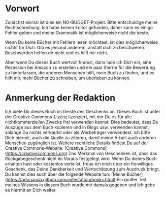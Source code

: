 # Vorwort
Zunächst einmal ist dies ein NO-BUDGET-Projekt. Bitte entschuldige meine Rechtschreibung. Ich habe keinen Editor gefunden, daher kann es einige Fehler geben und meine Grammatik ist möglicherweise nicht die beste.

Wenn Du keine Bücher mit Fehlern lesen möchtest, ist dies möglicherweise nichts für Dich. Gib es jemand anderem, anstatt dich zu beschweren. Beschwerden helfen dir nicht und es hilft mir nicht.

Aber wenn Du dieses Buch wertvoll findest, dann lade ich Dich ein, eine Rezession bei Amazon zu erstellen und ein paar Sterne für die Bewertung zu hinterlassen, die anderen Menschen hilft, mein Buch zu finden, und es hilft mir, mehr Bücher zu schreiben, um überleben zu können.

# Anmerkung der Redaktion
Ich biete Dir dieses Buch im Geiste des Geschenks an. Dieses Buch ist unter der Creative Commons-Lizenz lizenziert, mit der Du es für alle nichtkommerziellen Zwecke frei verwenden kannst. Dies bedeutet, dass Du Auszüge aus dem Buch kopieren und in Blogs usw. verwenden kannst, solange Du nichts verkaufst oder als Werbeträger verwendest. Ich bitte Dich hiermit, auch die Quelle zu zitieren, damit meine Arbeit auch anderen Menschen zugänglich ist. Weitere rechtliche Details findest Du auf der Creative Commons-Website: [Creative Commons] (https://creativecommons.org)
Das Merkmal von Geschenken ist, dass das Rückgabegeschenk nicht im Voraus festgelegt wird. Wenn Du dieses Buch erhalten hast oder kostenlos verteilst, freue ich mich über ein freiwilliges Geschenk, das Deine Dankbarkeit und Wertschätzung zum Ausdruck bringt. Du kannst dies auch über die folgende Website tun:
[Meine Bücher] (https://artananda.github.io/manifestation/books.html)
Ein großer Teil meines Wissens in diesem Buch wurde mir damals gegeben und ich gebe es hiermit an Dich weiter.